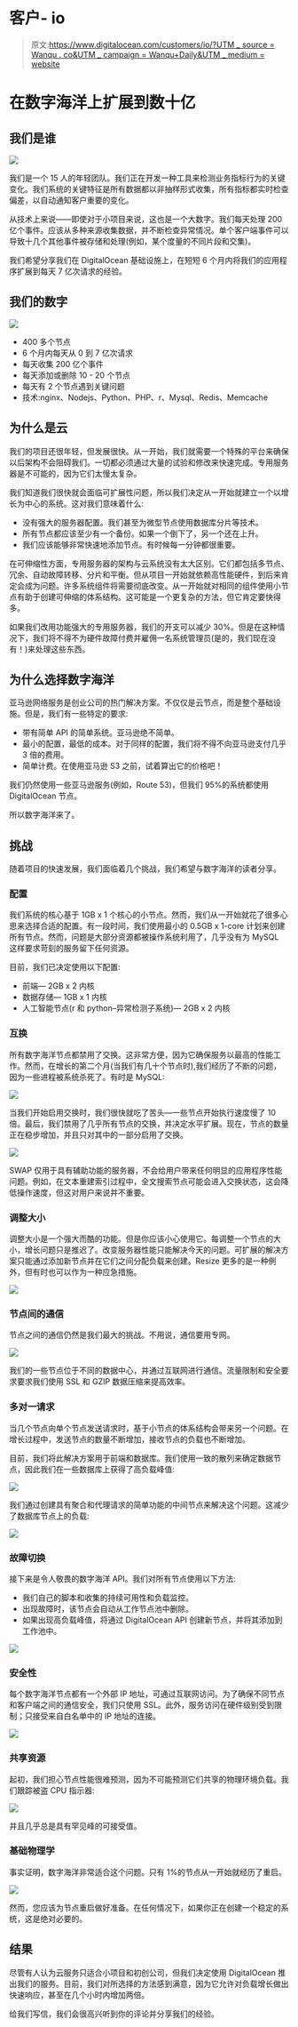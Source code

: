 # 客户- io

> 原文:[https://www.digitalocean.com/customers/io/?UTM _ source = Wanqu . co&UTM _ campaign = Wanqu+Daily&UTM _ medium = website](https://www.digitalocean.com/customers/io/?utm_source=wanqu.co&utm_campaign=Wanqu+Daily&utm_medium=website)

# 在数字海洋上扩展到数十亿

## 我们是谁

![](../Images/4e9714cd1b4c146d0ddf353701b50f63.png)

我们是一个 15 人的年轻团队。我们正在开发一种工具来检测业务指标行为的关键变化。我们系统的关键特征是所有数据都以非抽样形式收集，所有指标都实时检查偏差，以自动通知客户重要的变化。

从技术上来说——即使对于小项目来说，这也是一个大数字。我们每天处理 200 亿个事件。应该从多种来源收集数据，并不断检查异常情况。单个客户端事件可以导致十几个其他事件被存储和处理(例如，某个度量的不同片段和交集)。

我们希望分享我们在 DigitalOcean 基础设施上，在短短 6 个月内将我们的应用程序扩展到每天 7 亿次请求的经验。

## 我们的数字

![](../Images/0516a61dcbd13271dc6ae8681d716bd7.png)

*   400 多个节点
*   6 个月内每天从 0 到 7 亿次请求
*   每天收集 200 亿个事件
*   每天添加或删除 10 - 20 个节点
*   每天有 2 个节点遇到关键问题
*   技术:nginx、Nodejs、Python、PHP、r、Mysql、Redis、Memcache

## 为什么是云

我们的项目还很年轻，但发展很快。从一开始，我们就需要一个特殊的平台来确保以后架构不会阻碍我们。一切都必须通过大量的试验和修改来快速完成。专用服务器是不可能的，因为它们太慢太复杂。

我们知道我们很快就会面临可扩展性问题，所以我们决定从一开始就建立一个以增长为中心的系统。这对我们意味着什么:

*   没有强大的服务器配置。我们甚至为微型节点使用数据库分片等技术。
*   所有节点都应该至少有一个备份。如果一个倒下了，另一个还在上升。
*   我们应该能够非常快速地添加节点。有时候每一分钟都很重要。

在可伸缩性方面，专用服务器的架构与云系统没有太大区别。它们都包括多节点、冗余、自动故障转移、分片和平衡。但从项目一开始就依赖高性能硬件，到后来肯定会成为问题。许多系统组件将需要彻底改变。从一开始就对相同的组件使用小节点有助于创建可伸缩的体系结构。这可能是一个更复杂的方法，但它肯定要快得多。

如果我们改用功能强大的专用服务器，我们的开支可以减少 30%。但是在这种情况下，我们将不得不为硬件故障付费并雇佣一名系统管理员(是的，我们现在没有！)来处理这些东西。

## 为什么选择数字海洋

亚马逊网络服务是创业公司的热门解决方案。不仅仅是云节点，而是整个基础设施。但是，我们有一些特定的要求:

*   带有简单 API 的简单系统。亚马逊绝不简单。
*   最小的配置，最低的成本。对于同样的配置，我们将不得不向亚马逊支付几乎 3 倍的费用。
*   简单计费。在使用亚马逊 S3 之前，试着算出它的价格吧！

我们仍然使用一些亚马逊服务(例如，Route 53)，但我们 95%的系统都使用 DigitalOcean 节点。

所以数字海洋来了。

## 挑战

随着项目的快速发展，我们面临着几个挑战，我们希望与数字海洋的读者分享。

### 配置

我们系统的核心基于 1GB x 1 个核心的小节点。然而，我们从一开始就花了很多心思来选择合适的配置。有一段时间，我们使用最小的 0.5GB x 1-core 计划来创建所有节点。然而，问题是大部分资源都被操作系统利用了，几乎没有为 MySQL 这样要求苛刻的服务留下任何资源。

目前，我们已决定使用以下配置:

*   前端— 2GB x 2 内核
*   数据存储— 1GB x 1 内核
*   人工智能节点(r 和 python–异常检测子系统)— 2GB x 2 内核

### 互换

所有数字海洋节点都禁用了交换。这非常方便，因为它确保服务以最高的性能工作。然而，在增长的第二个月(当我们有几十个节点时),我们经历了不断的问题，因为一些进程被系统杀死了。有时是 MySQL:

![](../Images/1e9ebfe7a07190be5b853b0c743c9b63.png)

当我们开始启用交换时，我们很快就吃了苦头—一些节点开始执行速度慢了 10 倍。最后，我们禁用了几乎所有节点的交换，并决定水平扩展。现在，节点的数量正在稳步增加，并且只对其中的一部分启用了交换。

![](../Images/9dfb3d78b8e30d4f6e1903f0f143eba2.png)

SWAP 仅用于具有辅助功能的服务器，不会给用户带来任何明显的应用程序性能问题。例如，在文本重建索引过程中，全文搜索节点可能会进入交换状态，这会降低操作速度，但这对用户来说并不重要。

### 调整大小

调整大小是一个强大而酷的功能。但是你应该小心使用它。每调整一个节点的大小，增长问题只是推迟了。改变服务器性能只能解决今天的问题。可扩展的解决方案只能通过添加新节点并在它们之间分配负载来创建。Resize 更多的是一种例外，但有时也可以作为一种应急措施。

![](../Images/3784b8c325a99dd3889127b1ea0e9930.png)

### 节点间的通信

节点之间的通信仍然是我们最大的挑战。不用说，通信要用专网。

![](../Images/face9f17eda5fb3f81ec6a3eff1465c5.png)

我们的一些节点位于不同的数据中心，并通过互联网进行通信。流量限制和安全要求要求我们使用 SSL 和 GZIP 数据压缩来提高效率。

### 多对一请求

当几个节点向单个节点发送请求时，基于小节点的体系结构会带来另一个问题。在增长过程中，发送节点的数量不断增加，接收节点的负载也不断增加。

目前，我们将此解决方案用于前端和数据库。我们使用一致的散列来确定数据节点，因此我们在一些数据库上获得了高负载峰值:

![](../Images/ed04e029b788d5058aea481561c4b60a.png)

我们通过创建具有聚合和代理请求的简单功能的中间节点来解决这个问题。这减少了数据库节点上的负载:

![](../Images/0393d7c16454e4ada0c8dc03cc939c0d.png)

### 故障切换

接下来是令人敬畏的数字海洋 API。我们对所有节点使用以下方法:

*   我们自己的脚本和收集的持续可用性和负载监控。
*   出现故障时，该节点会自动从工作节点池中删除。
*   如果出现高负载峰值，将通过 DigitalOcean API 创建新节点，并将其添加到工作池中。

![](../Images/69a5dbef8108a96062b75af37c91b6a8.png)

### 安全性

每个数字海洋节点都有一个外部 IP 地址，可通过互联网访问。为了确保不同节点和客户端之间的通信安全，我们只使用 SSL。此外，服务访问在硬件级别受到限制；只接受来自白名单中的 IP 地址的连接。

![](../Images/bfbcfc4cbb4be24efb6f948883ada439.png)

### 共享资源

起初，我们担心节点性能很难预测，因为不可能预测它们共享的物理环境负载。我们跟踪被盗 CPU 指示器:

![](../Images/32383ac3ef328263c0ec23ab4c86d6d7.png)

并且几乎总是具有罕见峰的可接受值。

### 基础物理学

事实证明，数字海洋非常适合这个问题。只有 1%的节点从一开始就经历了重启。

![](../Images/c7009e8381323300f1ff7deb085b9601.png)

然而，您应该为节点重启做好准备。在任何情况下，如果你正在创建一个稳定的系统，这是绝对必要的。

## 结果

尽管有人认为云服务只适合小项目和初创公司，但我们决定使用 DigitalOcean 推出我们的服务。目前，我们对所选择的方法感到满意，因为它允许对负载增长做出快速响应，甚至在几个小时内增加两倍。

给我们写信，我们会很高兴听到你的评论并分享我们的经验。